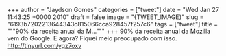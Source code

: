 
+++
author = "Jaydson Gomes"
categories = ["tweet"]
date = "Wed Jan 27 11:43:25 +0000 2010"
draft = false
image = "{TWEET_IMAGE}"
slug = "6193b7202213644343c815066cca928457f257c6"
tags = ["tweet"]
title = """90% da receita anual da M..."""
+++
90% da receita anual da Mozilla vem do Google. E agora?  Fiquei meio preocupado com isso. http://tinyurl.com/ygz7oxv

